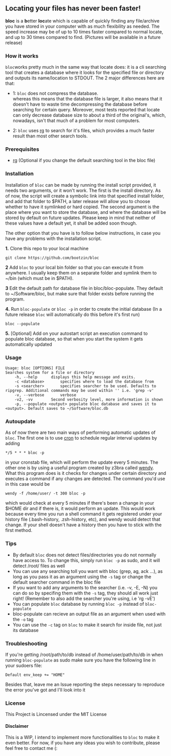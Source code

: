 ## Locating your files has never been faster!

**bloc** is a **b**etter **loc**ate which is capable of quickly finding any file/archive you have stored in your computer with as much flexibility as needed. The speed increase may be of up to 10 times faster compared to normal locate, and up to 30 times compared to find. (Pictures will be available in a future release)

### How it works
`bloc`works pretty much in the same way that locate does: it is a cli searching tool that creates a database where it looks for the specified file or directory and outputs its name/location to STDOUT. The 2 major differences here are that:

* 1: `bloc` does not compress the database.  
whereas this means that the database file is larger, it also means that it doesn't have to waste time decompressing the database before searching for certain query. Moreover, most tests reported that locate can only decrease database size to about a third of the original's, which, nowadays, isn't that much of a problem for most computers.
    
* 2: `bloc` uses [rg](https://github.com/BurntSushi/ripgrep) to search for it's files, which provides a much faster result than most other search tools.
    
### Prerequisites
* [rg](https://github.com/BurntSushi/ripgrep) (Optional if you change the default searching tool in the bloc file)

### Installation

Installation of `bloc` can be made by running the install script provided, it needs two arguments, or it won't work. The first is the install directory. As of now, the script will create a symbolic link into that specified install folder, and add that folder to $PATH, a later release will allow you to choose whether to have it symlinked or hard copied. The second argument is the place where you want to store the database, and where the database will be stored by default on future updates. Please keep in mind that neither of these values have a default yet, it shall be added soon though.

The other option that you have is to follow below instructions, in case you have any problems with the installation script.

**1.** Clone this repo to your local machine
    
    git clone https://github.com/bootzin/bloc

**2** Add `bloc` to your local bin folder so that you can execute it from anywhere. I usually keep them on a separate folder and symlink them to ~/bin (which must be in $PATH).

**3** Edit the default path for database file in bloc/bloc-populate. They default to ~/Software/bloc, but make sure that folder exists before running the program.
   
**4.** Run `bloc-populate` or `bloc -p` in order to create the initial database (In a future release `bloc` will automatically do this before it's first run)

    bloc --populate
    
**5.** [Optional] Add on your autostart script an execution command to populate bloc database, so that when you start the system it gets automatically updated

### Usage

    Usage: bloc [OPTIONS] FILE
    Searches system for a file or directory
        -h, --help 		displays this help message and exits.
        -c <database>		specifies where to load the database from
        -s <searcher>		specifies searcher to be used. Defaults to ripgrep. Additional commands may be used within '' i.e. 'grep -v'
        -v, --verbose		verbose
        -v2, -vv		Second verbosity level, more information is shown
        -p, --populate <output>	populate bloc database and saves it to <output>. Default saves to ~/Software/bloc.db

### Autoupdate

As of now there are two main ways of performing automatic updates of `bloc`. The first one is to use [cron](https://en.wikipedia.org/wiki/Cron) to schedule regular interval updates by adding

    */5 * * * bloc -p

in your cronstab file, which will perform the update every 5 minutes. The other one is by using a useful program created by z3bra called [wendy](https://github.com/z3bra/wendy). What this program does is it checks for changes under certain directory and executes a command if any changes are detected. The command you'd use in this case would be 

    wendy -f /home/user/ -t 300 bloc -p

which would check at every 5 minutes if there's been a change in your $HOME dir and if there is, it would perform an update. This would work because every time you run a shell command it gets registered under your history file (.bash-history, .zsh-history, etc), and wendy would detect that change. If your shell doesn't have a history then you have to stick with the first method.

### Tips

* By default `bloc` does not detect files/directories you do not normally have access to. To change this, simply run `bloc -p` as sudo, and it will detect /root/ files as well 
* You can use any searching toll you want with bloc (grep, ag, ack ...), as long as you pass it as an argument using the `-s` tag or change the default searcher command in the bloc file
* If you want to add any arguments to the searcher (i.e. -v, -E, -N) you can do so by specifing them with the `-s` tag, they should all work just right! (Remember to also add the searcher you're using, i.e 'rg -vE')
* You can populate `bloc` database by running `bloc -p` instead of `bloc-populate`
* bloc-populate can recieve an output file as an argument when used with the `-o` tag
* You can use the `-c` tag on `bloc` to make it search for inside file, not just its database

### Troubleshooting

If you're getting /root/path/to/db instead of /home/user/path/to/db in when running `bloc-populate` as sudo make sure you have the following line in your sudoers file:

	Default env_keep += "HOME"

Besides that, leave me an Issue reporting the steps necessary to reproduce the error you've got and I'll look into it

### License

This Project is Lincensed under the MIT License

#### Disclaimer
This is a WIP, I intend to implement more functionalities to `bloc` to make it even better. For now, if you have any ideas you wish to contribute, please feel free to contact me (:

